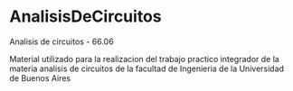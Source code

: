 # AnalisisDeCircuitos
Analisis de circuitos - 66.06

Material utilizado para la realizacion del trabajo practico integrador de la materia analisis de circuitos de la facultad de Ingenieria de la Universidad de Buenos Aires

